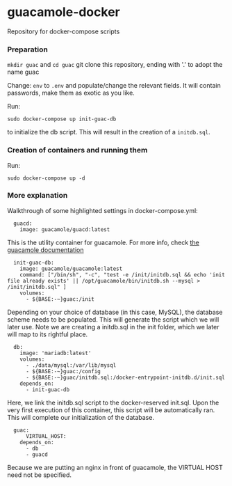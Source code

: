 # guacamole-docker
Repository for docker-compose scripts

### Preparation
```mkdir guac```
and
```cd guac```
git clone this repository, ending with '.' to adopt the name guac

Change:
```env```
to
```.env```
and populate/change the relevant fields. It will contain passwords, make them as exotic as you like.

Run:

```sudo docker-compose up init-guac-db```

to initialize the db script. This will result in the creation of a ```initdb.sql```.

### Creation of containers and running them
Run:

```sudo docker-compose up -d```

### More explanation
Walkthrough of some highlighted settings in docker-compose.yml:
```
  guacd:
    image: guacamole/guacd:latest
```
    

This is the utility container for guacamole. For more info, check [the guacamole documentation](https://guacamole.apache.org/doc/gug/guacamole-architecture.html)
```
  init-guac-db:
    image: guacamole/guacamole:latest
    command: ["/bin/sh", "-c", "test -e /init/initdb.sql && echo 'init file already exists' || /opt/guacamole/bin/initdb.sh --mysql > /init/initdb.sql" ]
    volumes:
      - ${BASE:-~}guac:/init
```
Depending on your choice of database (in this case, MySQL), the database scheme needs to be populated. This will generate the script which we will
later use. Note we are creating a initdb.sql in the init folder, which we later will map to its rightful place.
```
  db:
    image: 'mariadb:latest'
    volumes:
      - ./data/mysql:/var/lib/mysql
      - ${BASE:-~}guac:/config
      - ${BASE:-~}guac/initdb.sql:/docker-entrypoint-initdb.d/init.sql
    depends_on:
      - init-guac-db
```
Here, we link the initdb.sql script to the docker-reserved init.sql. Upon the very first execution of this container, this script will
be automatically ran. This will complete our initialization of the database.
```
  guac:
      VIRTUAL_HOST:
    depends_on:
      - db
      - guacd
```
Because we are putting an nginx in front of guacamole, the VIRTUAL HOST need not be specified.
